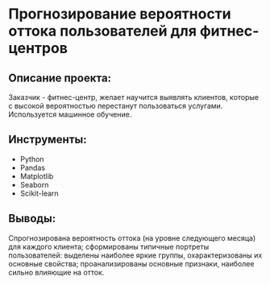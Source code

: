 # Прогнозирование вероятности оттока пользователей для фитнес-центров

## Описание проекта:
Заказчик - фитнес-центр, желает научится выявлять клиентов, которые с высокой вероятностью перестанут пользоваться услугами. Используется машинное обучение.

## Инструменты:
- Python
- Pandas
- Matplotlib
- Seaborn
- Scikit-learn

## Выводы:
Спрогнозирована вероятность оттока (на уровне следующего месяца) для каждого клиента; сформированы типичные портреты пользователей: выделены наиболее яркие группы, охарактеризованы их основные свойства; проанализированы основные признаки, наиболее сильно влияющие на отток.
